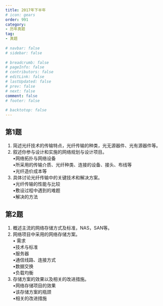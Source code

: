 ```yaml
---  
title: 2017年下半年  
# icon: gears  
order: 991  
category:  
- 历年真题  
tag:  
- 真题  
  
# navbar: false  
# sidebar: false  
  
# breadcrumb: false  
# pageInfo: false  
# contributors: false  
# editLink: false  
# lastUpdated: false  
# prev: false  
# next: false  
comment: false  
# footer: false  
  
# backtotop: false  
---  
```

## 第1题 ##

1. 简述光纤技术的传输特点，光纤传输的种类，光无源器件、光有源器件等。  
2. 叙述你参与设计和实施的网络规划与设计项目。  
•网络拓扑与网络设备  
•所采用的传输介质、光纤种类、连接的设备、接头、布线等  
•光纤造价成本等  
3. 具体讨论光纤传输中的关键技术和解决方案。  
•光纤传输的性能与比较  
•敷设过程中遇到的难题  
•解决的方法  


## 第2题 ##

1. 概述主流的网络存储方式及标准，NAS，SAN等。  
2. 网络项目中采用的网络存储方案。  
• 需求  
•技术与标准  
•服务器  
•通信线路、连接方式  
•数据交换  
•负载均衡  
3. 存储方案的效果以及相关的改进措施。  
•网络存储项目的效果  
•该存储方案的瓶颈  
•相关的改进措施  

